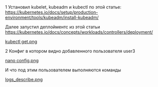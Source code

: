 1
Установил kubelet, kubeadm и kubectl по этой статье: https://kubernetes.io/docs/setup/production-environment/tools/kubeadm/install-kubeadm/

Далее запустил деплойментс из этой статьи https://kubernetes.io/docs/concepts/workloads/controllers/deployment/

[kubectl get.png](https://github.com/loshkarevev/Homeworks/blob/main/12-kubernetes-02-commands/kubectl%20get.png)

2
Конфиг в котором видно добавленного пользователя user3

[nano config.png](https://github.com/loshkarevev/Homeworks/blob/main/12-kubernetes-02-commands/nano%20config.png)

И что под этим пользователем выполняются команды

[logs_describe.png](https://github.com/loshkarevev/Homeworks/blob/main/12-kubernetes-02-commands/logs_describe.png)
